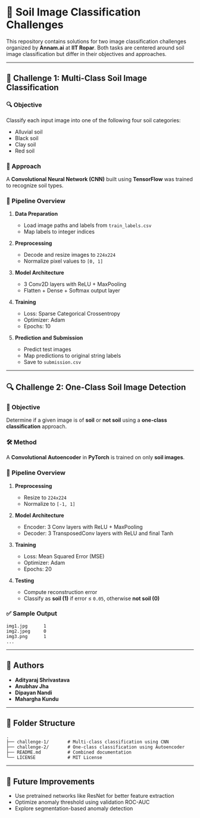# 🌱 Soil Image Classification Challenges

This repository contains solutions for two image classification challenges organized by **Annam.ai** at **IIT Ropar**. Both tasks are centered around soil image classification but differ in their objectives and approaches.

---

## 🧠 Challenge 1: Multi-Class Soil Image Classification

### 🔍 Objective

Classify each input image into one of the following four soil categories:

- Alluvial soil
- Black soil
- Clay soil
- Red soil

### 🧪 Approach

A **Convolutional Neural Network (CNN)** built using **TensorFlow** was trained to recognize soil types.

### 🧬 Pipeline Overview

1. **Data Preparation**
    - Load image paths and labels from `train_labels.csv`
    - Map labels to integer indices

2. **Preprocessing**
    - Decode and resize images to `224x224`
    - Normalize pixel values to `[0, 1]`

3. **Model Architecture**
    - 3 Conv2D layers with ReLU + MaxPooling
    - Flatten + Dense + Softmax output layer

4. **Training**
    - Loss: Sparse Categorical Crossentropy
    - Optimizer: Adam
    - Epochs: 10

5. **Prediction and Submission**
    - Predict test images
    - Map predictions to original string labels
    - Save to `submission.csv`

---

## 🔍 Challenge 2: One-Class Soil Image Detection

### 🎯 Objective

Determine if a given image is of **soil** or **not soil** using a **one-class classification** approach.

### 🛠️ Method

A **Convolutional Autoencoder** in **PyTorch** is trained on only **soil images**.

### 🧬 Pipeline Overview

1. **Preprocessing**
    - Resize to `224x224`
    - Normalize to `[-1, 1]`

2. **Model Architecture**
    - Encoder: 3 Conv layers with ReLU + MaxPooling
    - Decoder: 3 TransposedConv layers with ReLU and final Tanh

3. **Training**
    - Loss: Mean Squared Error (MSE)
    - Optimizer: Adam
    - Epochs: 20

4. **Testing**
    - Compute reconstruction error
    - Classify as **soil (1)** if error ≤ `0.05`, otherwise **not soil (0)**

### ✅ Sample Output

```
img1.jpg      1  
img2.jpeg     0  
img3.png      1  
...
```

---

## 👥 Authors

- **Adityaraj Shrivastava**
- **Anubhav Jha**
- **Dipayan Nandi**
- **Mahargha Kundu**

---

## 📂 Folder Structure

```
.
├── challenge-1/       # Multi-class classification using CNN
├── challenge-2/       # One-class classification using Autoencoder
├── README.md          # Combined documentation
└── LICENSE            # MIT License
```

---

## 🔮 Future Improvements

- Use pretrained networks like ResNet for better feature extraction
- Optimize anomaly threshold using validation ROC-AUC
- Explore segmentation-based anomaly detection

